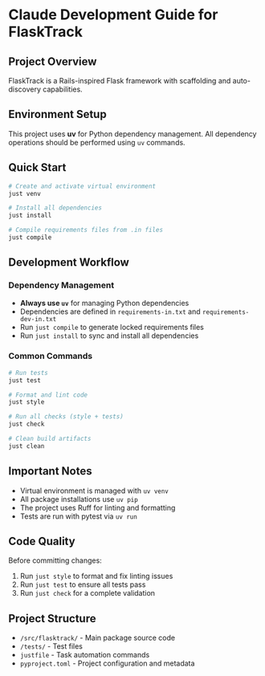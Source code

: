 # Claude Development Guide for FlaskTrack

## Project Overview
FlaskTrack is a Rails-inspired Flask framework with scaffolding and auto-discovery capabilities.

## Environment Setup
This project uses **uv** for Python dependency management. All dependency operations should be performed using `uv` commands.

## Quick Start
```bash
# Create and activate virtual environment
just venv

# Install all dependencies
just install

# Compile requirements files from .in files
just compile
```

## Development Workflow

### Dependency Management
- **Always use `uv`** for managing Python dependencies
- Dependencies are defined in `requirements-in.txt` and `requirements-dev-in.txt`
- Run `just compile` to generate locked requirements files
- Run `just install` to sync and install all dependencies

### Common Commands
```bash
# Run tests
just test

# Format and lint code
just style

# Run all checks (style + tests)
just check

# Clean build artifacts
just clean
```

## Important Notes
- Virtual environment is managed with `uv venv`
- All package installations use `uv pip`
- The project uses Ruff for linting and formatting
- Tests are run with pytest via `uv run`

## Code Quality
Before committing changes:
1. Run `just style` to format and fix linting issues
2. Run `just test` to ensure all tests pass
3. Run `just check` for a complete validation

## Project Structure
- `/src/flasktrack/` - Main package source code
- `/tests/` - Test files
- `justfile` - Task automation commands
- `pyproject.toml` - Project configuration and metadata